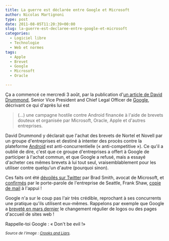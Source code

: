 ```yaml
---
title: La guerre est déclarée entre Google et Microsoft
author: Nicolas Martignoni
type: post
date: 2011-08-05T11:20:39+00:00
slug: la-guerre-est-declaree-entre-google-et-microsoft
categories:
  - Logiciel libre
  - Technologie
  - Web et normes
tags:
  - Apple
  - Brevet
  - Google
  - Microsoft
  - Oracle

---
```

Ça a commencé ce mercredi 3 août, par la publication d'[un article de David Drummond][2], Senior Vice President and Chief Legal Officer de [Google][3], décrivant ce qui d'après lui est

> (&#8230;) une campagne hostile contre Android financée à l'aide de brevets douteux et organisée par Microsoft, Oracle, Apple et d'autres entreprises.

David Drummond y déclarait que l'achat des brevets de Nortel et Novell par un groupe d'entreprises et destiné à intenter des procès contre la plateforme [Android][4] est anti-concurrentielle (« anti-competitive »). Ce qu'il a oublié de dire, c'est que ce groupe d'entreprises a offert à Google de participer à l'achat commun, et que Google a refusé, mais a essayé d'acheter ces mêmes brevets à lui tout seul, vraisemblablement pour les utiliser contre quelqu'un d'autre (pourquoi sinon).

Ces faits ont été [dévoilés sur Twitter][5] par Brad Smith, avocat de Microsoft, et [confirmés][6] par le porte-parole de l'entreprise de Seattle, Frank Shaw, [copie de mail][7] à l'appui !

Google n'a sur le coup pas l'air très crédible, reprochant à ses concurrents une pratique qu'ils utilisent eux-mêmes. Rappelons par exemple que Google a [breveté en mars dernier][8] le changement régulier de logos ou des pages d'accueil de sites web !

Rappelle-toi Google : « Don't be evil !»

<small>_Source de l'image : [Crooks and Liars][9]._</small>

 [2]: https://googleblog.blogspot.com/2011/08/when-patents-attack-android.html
 [3]: https://google.com/
 [4]: https://www.android.com/
 [5]: https://twitter.com/#!/BradSmi/status/98902130412355585
 [6]: https://twitter.com/#!/fxshaw/status/98932077327691776
 [7]: https://p.twimg.com/AV96Mz4CMAIt7xd.jpg
 [8]: http://patft.uspto.gov/netacgi/nph-Parser?Sect1=PTO1&Sect2=HITOFF&d=PALL&p=1&u=%2Fnetahtml%2FPTO%2Fsrchnum.htm&r=1&f=G&l=50&s1=7%2C912%2C915.PN.&OS=PN%2F7%2C912%2C915&RS=PN%2F7%2C912%2C915
 [9]: http://crooksandliars.com

<!--more-->
